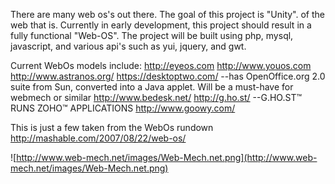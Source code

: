 There are many web os's out there. The goal of this project is "Unity". of the web that is.  Currently in early development, this project should result in a fully functional "Web-OS". The project will be built using php, mysql, javascript, and various api's such as yui, jquery, and gwt.

Current WebOs models include:
http://eyeos.com
http://www.youos.com
http://www.astranos.org/
https://desktoptwo.com/
--has OpenOffice.org 2.0 suite from Sun, converted into a Java applet. Will be a must-have for webmech or similar
http://www.bedesk.net/
http://g.ho.st/
--G.HO.ST™ RUNS ZOHO™ APPLICATIONS
http://www.goowy.com/



This is just a few taken from the WebOs rundown
http://mashable.com/2007/08/22/web-os/

![http://www.web-mech.net/images/Web-Mech.net.png](http://www.web-mech.net/images/Web-Mech.net.png)
